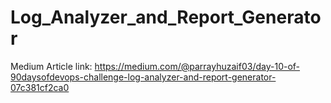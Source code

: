 # Log_Analyzer_and_Report_Generator
Medium Article link:
https://medium.com/@parrayhuzaif03/day-10-of-90daysofdevops-challenge-log-analyzer-and-report-generator-07c381cf2ca0
